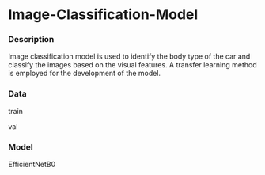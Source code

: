 # Image-Classification-Model

### Description
Image classification model is used to identify the body type of the car and classify the images based on the visual features. A transfer learning method is  employed for the development of the model.

### Data

train

val

### Model 
EfficientNetB0
